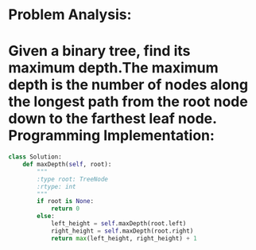 Problem Analysis:
==========
Given a binary tree, find its maximum depth.The maximum depth is the number of nodes along the longest path from the root node down to the farthest leaf node.
Programming Implementation:
============
```python
class Solution:
    def maxDepth(self, root):
        """
        :type root: TreeNode
        :rtype: int
        """ 
        if root is None: 
            return 0 
        else: 
            left_height = self.maxDepth(root.left) 
            right_height = self.maxDepth(root.right) 
            return max(left_height, right_height) + 1 
```
